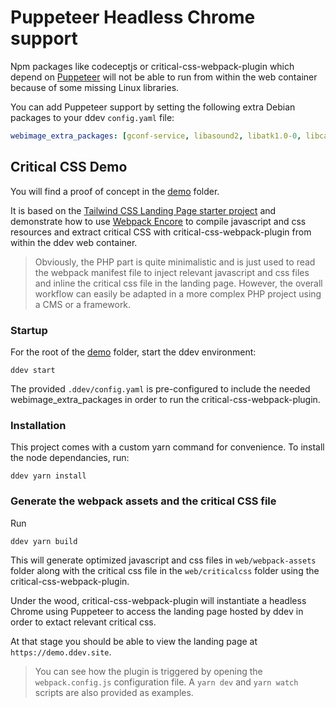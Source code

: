 # Puppeteer Headless Chrome support

Npm packages like codeceptjs or critical-css-webpack-plugin which depend on [Puppeteer](https://github.com/puppeteer/puppeteer/) will not be able to run from within the web container because of some missing Linux libraries.

You can add Puppeteer support by setting the following extra Debian packages to your ddev `config.yaml` file:

```yaml
webimage_extra_packages: [gconf-service, libasound2, libatk1.0-0, libcairo2, libgconf-2-4, libgdk-pixbuf2.0-0, libgtk-3-0, libnspr4, libpango-1.0-0, libpangocairo-1.0-0, libx11-xcb1, libxcomposite1, libxcursor1, libxdamage1, libxfixes3, libxi6, libxrandr2, libxrender1, libxss1, libxtst6, fonts-liberation, libappindicator1, libnss3, xdg-utils]
```

## Critical CSS Demo

You will find a proof of concept in the [demo](demo/) folder.

It is based on the [Tailwind CSS Landing Page starter project](https://github.com/tailwindtoolbox/Landing-Page) and demonstrate how to use [Webpack Encore](https://symfony.com/doc/current/frontend.html) to compile javascript and css resources and extract critical CSS with critical-css-webpack-plugin from within the ddev web container.

> Obviously, the PHP part is quite minimalistic and is just used to read the webpack manifest file to inject relevant javascript and css files and inline the critical css file in the landing page. However, the overall workflow can easily be adapted in a more complex PHP project using a CMS or a framework.

### Startup

For the root of the [demo](demo/) folder, start the ddev environment:
```
ddev start
```

The provided `.ddev/config.yaml` is pre-configured to include the needed webimage_extra_packages in order to run the critical-css-webpack-plugin.

### Installation

This project comes with a custom yarn command for convenience. To install the node dependancies, run:
```
ddev yarn install
```

### Generate the webpack assets and the critical CSS file

Run
```
ddev yarn build
```

This will generate optimized javascript and css files in `web/webpack-assets` folder along with the critical css file in the `web/criticalcss` folder using the critical-css-webpack-plugin.

Under the wood, critical-css-webpack-plugin will instantiate a headless Chrome using Puppeteer to access the landing page hosted by ddev in order to extact relevant critical css.

At that stage you should be able to view the landing page at `https://demo.ddev.site`.

> You can see how the plugin is triggered by opening the `webpack.config.js` configuration file.
> A `yarn dev` and `yarn watch` scripts are also provided as examples.



